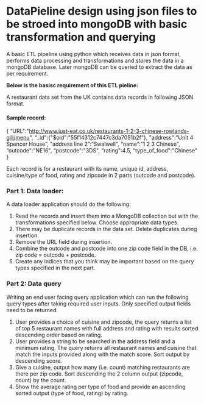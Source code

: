 # DataPieline design using json files to be stroed into mongoDB with basic transformation and querying
A basic ETL pipeline using python which receives data in json format, performs data processing and transformations and stores the data in a mongoDB database. Later mongoDB can be queried to extract the data as per requirement.

**Below is the basisc requirement of this ETL pieline:**

A restaurant data set from the UK contains data records in following JSON format.

#### **Sample record:**
{
	“URL":"http://www.just-eat.co.uk/restaurants-1-2-3-chinese-rowlands-gill/menu",
	“_id":{"$oid":"55f14312c7447c3da7051b2f"},
	"address":"Unit 4 Spencer House”,
	"address line 2”:”Swalwell", 
	“name”:"1 2 3 Chinese",
	“outcode":"NE16",
	“postcode":"3DS",
	“rating":4.5,
	“type_of_food":"Chinese"
}

Each record is for a restaurant with its name, unique id, address, cuisine/type of food, rating and zipcode in 2 parts (outcode and postcode). 

### **Part 1: Data loader:**

A data loader application should do the following:
1.	Read the records and insert them into a MongoDB collection but with the transformations specified below. Choose appropriate data types.
2.	There may be duplicate records in the data set. Delete duplicates during insertion.
3.	Remove the URL field during insertion. 
4.	Combine the outcode and postcode into one zip code field in the DB, i.e. zip code = outcode + postcode.
5.	Create any indices that you think may be important based on the query types specified in the next part.


### **Part 2: Data query**

Writing an end user facing query application which can run the following query types after taking required user inputs. Only specified output fields need to be returned.
1.	User provides a choice of cuisine and zipcode, the query returns a list of top 5 restaurant names with full address and rating with results sorted descending order based on rating.
2.	User provides a string to be searched in the address field and a minimum rating. The query returns all restaurant names and cuisine that match the inputs provided along with the match score. Sort output by descending score.
3.	Give a cuisine, output how many (i.e. count) matching restaurants are there per zip code. Sort descending the 2 column output (zipcode, count) by the count.
4.	Show the average rating per type of food and provide an ascending sorted output (type of food, rating) by rating. 

